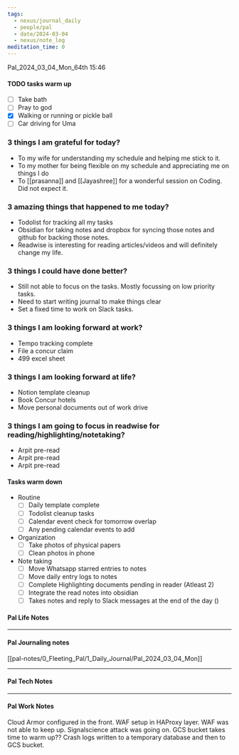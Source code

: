 ```yaml
---
tags:
  - nexus/journal_daily
  - people/pal
  - date/2024-03-04
  - nexus/note_log
meditation_time: 0
---
```


Pal_2024_03_04_Mon_64th
15:46

#### TODO tasks warm up
- [ ] Take bath
- [ ] Pray to god
- [x] Walking or running or pickle ball
- [ ] Car driving for Uma 

### 3 things I am grateful for today?
- To my wife for understanding my schedule and helping me stick to it.
- To my mother for being flexible on my schedule and appreciating me on things I do
- To [[prasanna]] and [[Jayashree]] for a wonderful session on Coding. Did not expect it. 

### 3 amazing things that happened to me today?
- Todolist for tracking all my tasks
- Obsidian for taking notes and dropbox for syncing those notes and github for backing those notes.
- Readwise is interesting for reading articles/videos and will definitely change my life. 

### 3 things I could have done better?
- Still not able to focus on the tasks. Mostly focussing on low priority tasks.
- Need to start writing journal to make things clear
- Set a fixed time to work on Slack tasks. 

### 3 things I am looking forward at work? 
- Tempo tracking complete
- File a concur claim 
- 499 excel sheet

### 3 things I am looking forward at life? 
- Notion template cleanup
- Book Concur hotels
- Move personal documents out of work drive 
### 3 things I am going to focus in readwise for reading/highlighting/notetaking? 
- Arpit pre-read
- Arpit pre-read
- Arpit pre-read 

#### Tasks warm down
- Routine
	- [ ] Daily template complete	
	- [ ] Todolist cleanup tasks 
	- [ ] Calendar event check for tomorrow overlap 
	- [ ] Any pending calendar events to add 
- Organization
	- [ ] Take photos of physical papers
	- [ ] Clean photos in phone
- Note taking
	- [ ] Move Whatsapp starred entries to notes
	- [ ] Move daily entry logs to notes
	- [ ] Complete Highlighting documents pending in reader (Atleast 2)
	- [ ] Integrate the read notes into obsidian 
	- [ ] Takes notes and reply to Slack messages at the end of the day ()

#### Pal Life Notes



-----------
#### Pal Journaling notes 

[[pal-notes/0_Fleeting_Pal/1_Daily_Journal/Pal_2024_03_04_Mon]]

------

#### Pal Tech Notes





------ 
#### Pal Work Notes


Cloud Armor configured in the front.
WAF setup in HAProxy layer. WAF was not able to keep up. 
Signalscience attack was going on. 
GCS bucket takes time to warm up?? Crash logs written to a temporary database and then to GCS bucket. 